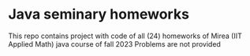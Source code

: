 # Java seminary homeworks

This repo contains project with code of all (24) homeworks of Mirea (IIT Applied Math) java course of fall 2023 
Problems are not provided
